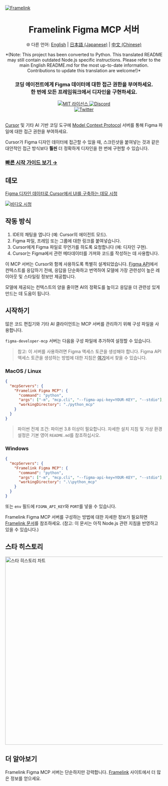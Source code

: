 <a href="https://www.framelink.ai/?utm_source=github&utm_medium=readme&utm_campaign=readme" target="_blank" rel="noopener">
  <picture>
    <source media="(prefers-color-scheme: dark)" srcset="https://www.framelink.ai/github/HeaderDark.png" />
    <img alt="Framelink" src="https://www.framelink.ai/github/HeaderLight.png" />
  </picture>
</a>

<div align="center">
  <h1>Framelink Figma MCP 서버</h1>
  <p>
    🌐 다른 언어:
    <a href="README.md">English</a> |
    <a href="README.ja.md">日本語 (Japanese)</a> |
    <a href="README.zh.md">中文 (Chinese)</a>
  </p>
  *(Note: This project has been converted to Python. This translated README may still contain outdated Node.js specific instructions. Please refer to the main English README.md for the most up-to-date information. Contributions to update this translation are welcome!)*
  <h3>코딩 에이전트에게 Figma 데이터에 대한 접근 권한을 부여하세요.<br/>한 번에 모든 프레임워크에서 디자인을 구현하세요.</h3>
  <!-- NPM badge removed -->
  <a href="https://github.com/GLips/Figma-Context-MCP/blob/main/LICENSE">
    <img alt="MIT 라이선스" src="https://img.shields.io/github/license/GLips/Figma-Context-MCP" />
  </a>
  <a href="https://framelink.ai/discord">
    <img alt="Discord" src="https://img.shields.io/discord/1352337336913887343?color=7389D8&label&logo=discord&logoColor=ffffff" />
  </a>
  <br />
  <a href="https://twitter.com/glipsman">
    <img alt="Twitter" src="https://img.shields.io/twitter/url?url=https%3A%2F%2Fx.com%2Fglipsman&label=%40glipsman" />
  </a>
</div>

<br/>

[Cursor](https://cursor.sh/) 및 기타 AI 기반 코딩 도구에 [Model Context Protocol](https://modelcontextprotocol.io/introduction) 서버를 통해 Figma 파일에 대한 접근 권한을 부여하세요.

Cursor가 Figma 디자인 데이터에 접근할 수 있을 때, 스크린샷을 붙여넣는 것과 같은 대안적인 접근 방식보다 **훨씬** 더 정확하게 디자인을 한 번에 구현할 수 있습니다.

<h3><a href="https://www.framelink.ai/docs/quickstart?utm_source=github&utm_medium=readme&utm_campaign=readme">빠른 시작 가이드 보기 →</a></h3>

## 데모

[Figma 디자인 데이터로 Cursor에서 UI를 구축하는 데모 시청](https://youtu.be/6G9yb-LrEqg)

[![비디오 시청](https://img.youtube.com/vi/6G9yb-LrEqg/maxresdefault.jpg)](https://youtu.be/6G9yb-LrEqg)

## 작동 방식

1. IDE의 채팅을 엽니다 (예: Cursor의 에이전트 모드).
2. Figma 파일, 프레임 또는 그룹에 대한 링크를 붙여넣습니다.
3. Cursor에게 Figma 파일로 무언가를 하도록 요청합니다 (예: 디자인 구현).
4. Cursor는 Figma에서 관련 메타데이터를 가져와 코드를 작성하는 데 사용합니다.

이 MCP 서버는 Cursor와 함께 사용하도록 특별히 설계되었습니다. [Figma API](https://www.figma.com/developers/api)에서 컨텍스트를 응답하기 전에, 응답을 단순화하고 번역하여 모델에 가장 관련성이 높은 레이아웃 및 스타일링 정보만 제공합니다.

모델에 제공되는 컨텍스트의 양을 줄이면 AI의 정확도를 높이고 응답을 더 관련성 있게 만드는 데 도움이 됩니다.

## 시작하기

많은 코드 편집기와 기타 AI 클라이언트는 MCP 서버를 관리하기 위해 구성 파일을 사용합니다.

`figma-developer-mcp` 서버는 다음을 구성 파일에 추가하여 설정할 수 있습니다.

> 참고: 이 서버를 사용하려면 Figma 액세스 토큰을 생성해야 합니다. Figma API 액세스 토큰을 생성하는 방법에 대한 지침은 [여기](https://help.figma.com/hc/en-us/articles/8085703771159-Manage-personal-access-tokens)에서 찾을 수 있습니다.

### MacOS / Linux

```json
{
  "mcpServers": {
    "Framelink Figma MCP": {
      "command": "python",
      "args": ["-m", "mcp.cli", "--figma-api-key=YOUR-KEY", "--stdio"],
      "workingDirectory": "./python_mcp"
    }
  }
}
```

> 파이썬 전제 조건: 파이썬 3.8 이상이 필요합니다. 자세한 설치 지침 및 가상 환경 설정은 기본 영어 `README.md`를 참조하십시오.

### Windows

```json
{
  "mcpServers": {
    "Framelink Figma MCP": {
      "command": "python",
      "args": ["-m", "mcp.cli", "--figma-api-key=YOUR-KEY", "--stdio"],
      "workingDirectory": ".\\python_mcp"
    }
  }
}
```

또는 `env` 필드에 `FIGMA_API_KEY`와 `PORT`를 넣을 수 있습니다.

Framelink Figma MCP 서버를 구성하는 방법에 대한 자세한 정보가 필요하면 [Framelink 문서](https://www.framelink.ai/docs/quickstart?utm_source=github&utm_medium=readme&utm_campaign=readme)를 참조하세요. (참고: 이 문서는 아직 Node.js 관련 지침을 반영하고 있을 수 있습니다.)

## 스타 히스토리

<a href="https://star-history.com/#GLips/Figma-Context-MCP"><img src="https://api.star-history.com/svg?repos=GLips/Figma-Context-MCP&type=Date" alt="스타 히스토리 차트" width="600" /></a>

## 더 알아보기

Framelink Figma MCP 서버는 단순하지만 강력합니다. [Framelink](https://framelink.ai?utm_source=github&utm_medium=readme&utm_campaign=readme) 사이트에서 더 많은 정보를 얻으세요.
